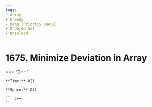 ```yaml
---
tags:
- Array
- Greedy
- Heap (Priority Queue)
- Ordered Set
- Unsolved
---
```



# 1675. Minimize Deviation in Array

=== "C++"

    **Time:** O()

    **Space:** O()

    ``` c++
    ```